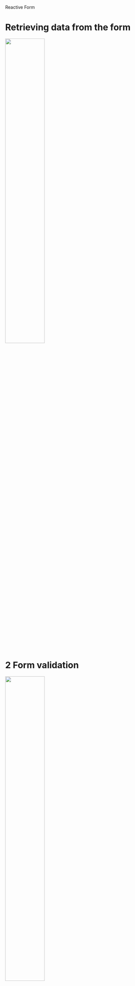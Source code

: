 Reactive Form

# Retrieving data from the form #
<img width="50%" hight = "50%" src="https://user-images.githubusercontent.com/67515374/216462510-05459413-aa29-4a6d-8c08-69d1ce27f332.png">

# 2 Form validation #
<img width="50%" hight = "50%" src="https://user-images.githubusercontent.com/67515374/216462561-c8030dff-90ba-4a27-96f3-fa0533dfef20.png">


